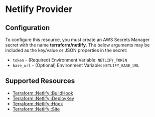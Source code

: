 # Netlify Provider

## Configuration

To configure this resource, you must create an AWS Secrets Manager secret with the name **terraform/netlify**. The below arguments may be included as the key/value or JSON properties in the secret:

* `token` - (Required) Environment Variable: `NETLIFY_TOKEN`
* `base_url` - (Optional) Environment Variable: `NETLIFY_BASE_URL`


## Supported Resources

* [Terraform::Netlify::BuildHook](BuildHook.md)
* [Terraform::Netlify::DeployKey](DeployKey.md)
* [Terraform::Netlify::Hook](Hook.md)
* [Terraform::Netlify::Site](Site.md)